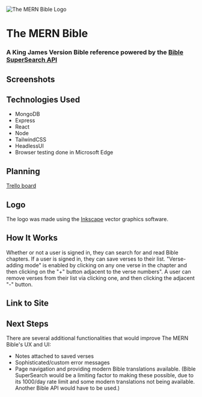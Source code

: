 ![The MERN Bible Logo](https://i.imgur.com/uh9ib8o.png)
# The MERN Bible
### A King James Version Bible reference powered by the [Bible SuperSearch API](https://api.biblesupersearch.com/)
## Screenshots
## Technologies Used
- MongoDB
- Express
- React
- Node
- TailwindCSS
- HeadlessUI
- Browser testing done in Microsoft Edge

## Planning
[Trello board](https://trello.com/b/4Mi5b7wl/mern-bible)

## Logo
The logo was made using the [Inkscape](https://inkscape.org/) vector graphics software.
## How It Works
Whether or not a user is signed in, they can search for and read Bible chapters. If a user is signed in, they can save verses to their list. "Verse-adding mode" is enabled by clicking on any one verse in the chapter and then clicking on the "+" button adjacent to the verse numbers". A user can remove verses from their list via clicking one, and then clicking the adjacent "-" button. 
## Link to Site
## Next Steps
There are several additional functionalities that would improve The MERN Bible's UX and UI:
- Notes attached to saved verses
- Sophisticated/custom error messages
- Page navigation and providing modern Bible translations available. (Bible SuperSearch would be a limiting factor to making these possible, due to its 1000/day rate limit and some modern translations not being available. Another Bible API would have to be used.)
